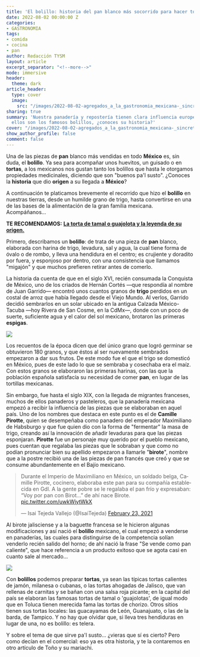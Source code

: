 ```yaml
---
title: 'El bolillo: historia del pan blanco más socorrido para hacer tortas'
date: 2022-08-02 00:00:00 Z
categories:
- GASTRONOMIA
tags:
- comida
- cocina
- pan
author: Redacción TYSM
layout: article
excerpt_separator: "<!--more-->"
mode: immersive
header:
  theme: dark
article_header:
  type: cover
  image:
    src: "/images/2022-08-02-agregados_a_la_gastronomia_mexicana-_sincretismo_02-_bolillos.jpeg"
sharing: true
summary: 'Nuestra panadería y repostería tienen clara influencia europea: prueba de
  ellos son los famosos bolillos, ¿conoces su historia?'
cover: "/images/2022-08-02-agregados_a_la_gastronomia_mexicana-_sincretismo_02-_bolillos.jpeg"
show_author_profile: false
comment: false
---
```


Una de las piezas de **pan** blanco más vendidas en todo **México** es, sin duda, el **bolillo**. Ya sea para acompañar unos huevitos, un guisado o en **tortas**, a los mexicanos nos gustan tanto los bolillos que hasta le otorgamos propiedades medicinales, diciendo que son "buenos pa'l susto". ¿Conoces la **historia** que dio **origen** a su llegada a **México**?

A continuación te platicamos brevemente el recorrido que hizo el **bolillo** en nuestras tierras, desde un humilde grano de trigo, hasta convertirse en una de las bases de la alimentación de la gran familia mexicana. Acompáñanos…

**TE RECOMENDAMOS:** [**La torta de tamal o guajolota y la leyenda de su origen.**](https://blog.tonoysumariachi.com/gastronomia/2022/04/27/la-torta-de-tamal-o-guajolota-y-la-leyenda-de-su-origen.html)

Primero, describamos un **bolillo**: de trata de una pieza de **pan** blanco, elaborada con harina de trigo, levadura, sal y agua, la cual tiene forma de óvalo o de rombo, y lleva una hendidura en el centro; es crujiente y doradito por fuera, y esponjoso por dentro, con una consistencia que llamamos "migajón" y que muchos prefieren retirar antes de comerlo.

La historia da cuenta de que en el siglo XVI, recién consumada la Conquista de México, uno de los criados de Hernán Cortés —que respondía al nombre de Juan Garrido— encontró unos cuantos granos de **trigo** perdidos en un costal de arroz que había llegado desde el Viejo Mundo. Al verlos, Garrido decidió sembrarlos en un solar ubicado en la antigua Calzada México-Tacuba —hoy Rivera de San Cosme, en la CdMx—, donde con un poco de suerte, suficiente agua y el calor del sol mexicano, brotaron las primeras **espigas**.

![](https://upload.wikimedia.org/wikipedia/commons/thumb/0/0c/%D8%AE%D9%88%D8%B4%D9%87_%DA%AF%D9%86%D8%AF%D9%85_Wheat_ear_-_panoramio.jpg/1024px-%D8%AE%D9%88%D8%B4%D9%87_%DA%AF%D9%86%D8%AF%D9%85_Wheat_ear_-_panoramio.jpg)

Los recuentos de la época dicen que del único grano que logró germinar se obtuvieron 180 granos, y que éstos al ser nuevamente sembrados empezaron a dar sus frutos. De este modo fue el que el trigo se domesticó en México, pues de este lado lo que se sembraba y cosechaba era el maíz. Con estos granos se elaboraron las primeras harinas, con las que la población española satisfacía su necesidad de comer **pan**, en lugar de las tortillas mexicanas.

Sin embargo, fue hasta el siglo XIX, con la llegada de migrantes franceses, muchos de ellos panaderos y pasteleros, que la panadería mexicana empezó a recibir la influencia de las piezas que se elaboraban en aquel país. Uno de los nombres que destaca en este punto es el de **Camille Pirotte**, quien se desempeñaba como panadero del emperador Maximiliano de Habsburgo y que fue quien dio con la forma de "fermentar" la masa de trigo, creando así la innovación de añadir levaduras para que las piezas esponjaran. **Pirotte** fue un personaje muy querido por el pueblo mexicano, pues cuentan que regalaba las piezas que le sobraban y que como no podían pronunciar bien su apellido empezaron a llamarle "**birote**", nombre que a la postre recibió una de las piezas de pan francés que creó y que se consume abundantemente en el Bajío mexicano.

<blockquote class="twitter-tweet"><p lang="es" dir="ltr">Durante el Imperio de Maximiliano en México, un soldado belga, Camille Pirotte, cocinero, elaboraba este pan para su compañía establecida en Gdl. A la gente pobre se le regalaba el pan frío y expresaban: “Voy por pan con Birot...” de ahí nace Birote. <a href="https://t.co/uwkWjytWkX">pic.twitter.com/uwkWjytWkX</a></p>— Isai Tejeda Vallejo (@IsaiTejeda) <a href="https://twitter.com/IsaiTejeda/status/1364049935990218753?ref_src=twsrc%5Etfw">February 23, 2021</a></blockquote> <script async src="https://platform.twitter.com/widgets.js" charset="utf-8"></script>

Al birote jalisciense y a la baguette francesa se le hicieron algunas modificaciones y así nació el **bolillo** mexicano, el cual empezó a venderse en panaderías, las cuales para distinguirse de la competencia solían venderlo recién salido del horno; de ahí nació la frase "Se vende como pan caliente", que hace referencia a un producto exitoso que se agota casi en cuanto sale al mercado…

![](https://upload.wikimedia.org/wikipedia/commons/thumb/b/b1/Bread_mexican_pan_mexicano_bolillo_%282%29.jpg/768px-Bread_mexican_pan_mexicano_bolillo_%282%29.jpg)

Con **bolillos** podemos preparar **tortas**, ya sean las típicas tortas calientes de jamón, milanesa o cubanas, o las tortas ahogadas de Jalisco, que van rellenas de carnitas y se bañan con una salsa roja picante; en la capital del país se elaboran las famosas tortas de tamal o 'guajolotas', de igual modo que en Toluca tienen merecida fama las tortas de chorizo. Otros sitios tienen sus tortas locales: las guacayamas de León, Guanajuato, o las de la barda, de Tampico. Y no hay que olvidar que, si lleva tres hendiduras en lugar de una, no es bolillo: es telera.

Y sobre el tema de que sirve pa'l susto… ¿vieras que sí es cierto? Pero como decían en el comercial: eso ya es otra historia, y te la contaremos en otro artículo de Toño y su mariachi.
